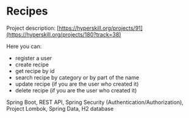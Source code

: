 # Recipes

Project description: [https://hyperskill.org/projects/91](https://hyperskill.org/projects/180?track=38)

Here you can:

- register a user
- create recipe
- get recipe by id
- search recipe by category or by part of the name
- update recipe (if you are the user who created it)
- delete recipe (if you are the user who created it)

Spring Boot, REST API, Spring Security (Authentication/Authorization), Project Lombok, Spring Data, H2 database
